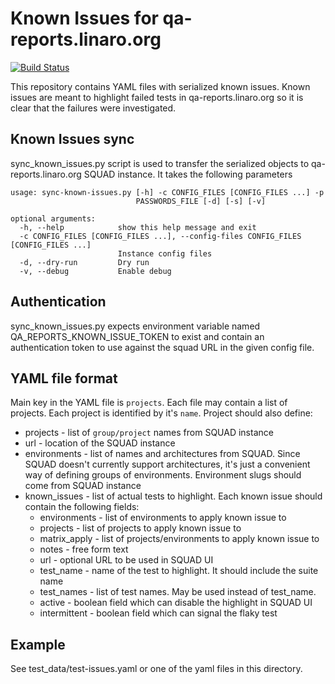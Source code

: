 # Known Issues for qa-reports.linaro.org

[![Build Status](https://travis-ci.com/Linaro/qa-reports-known-issues.svg?branch=master)](https://travis-ci.com/Linaro/qa-reports-known-issues)

This repository contains YAML files with serialized known issues. Known issues
are meant to highlight failed tests in qa-reports.linaro.org so it is clear
that the failures were investigated.

## Known Issues sync

sync_known_issues.py script is used to transfer the serialized objects to
qa-reports.linaro.org SQUAD instance. It takes the following parameters

    usage: sync-known-issues.py [-h] -c CONFIG_FILES [CONFIG_FILES ...] -p
                                PASSWORDS_FILE [-d] [-s] [-v]

    optional arguments:
      -h, --help            show this help message and exit
      -c CONFIG_FILES [CONFIG_FILES ...], --config-files CONFIG_FILES [CONFIG_FILES ...]
                            Instance config files
      -d, --dry-run         Dry run
      -v, --debug           Enable debug

## Authentication

sync_known_issues.py expects environment variable named
QA_REPORTS_KNOWN_ISSUE_TOKEN to exist and contain an authentication token to
use against the squad URL in the given config file.

## YAML file format

Main key in the YAML file is `projects`. Each file may contain a list of projects.
Each project is identified by it's `name`. Project should also define:

* projects - list of `group/project` names from SQUAD instance
* url - location of the SQUAD instance
* environments - list of names and architectures from SQUAD. Since SQUAD doesn't
currently support architectures, it's just a convenient way of defining groups
of environments. Environment slugs should come from SQUAD instance
* known_issues - list of actual tests to highlight. Each known issue should contain
the following fields:
    * environments - list of environments to apply known issue to
    * projects - list of projects to apply known issue to
    * matrix_apply - list of projects/environments to apply known issue to
    * notes - free form text
    * url - optional URL to be used in SQUAD UI
    * test_name - name of the test to highlight. It should include the suite name
    * test_names - list of test names. May be used instead of test_name.
    * active - boolean field which can disable the highlight in SQUAD UI
    * intermittent - boolean field which can signal the flaky test

## Example

See test_data/test-issues.yaml or one of the yaml files in this directory.
